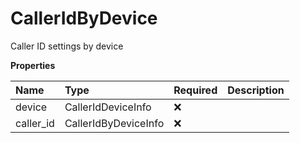 # CallerIdByDevice

Caller ID settings by device

**Properties**

| Name      | Type                 | Required | Description |
| :-------- | :------------------- | :------- | :---------- |
| device    | CallerIdDeviceInfo   | ❌       |             |
| caller_id | CallerIdByDeviceInfo | ❌       |             |

<!-- This file was generated by liblab | https://liblab.com/ -->
